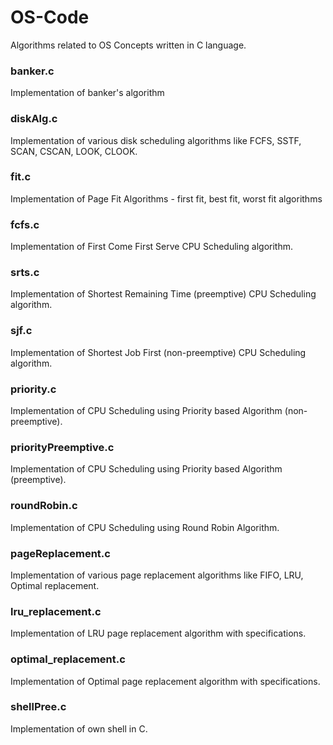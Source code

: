 # OS-Code
Algorithms related to OS Concepts written in C language.

### banker.c 
Implementation of banker's algorithm

### diskAlg.c
Implementation of various disk scheduling algorithms like FCFS, SSTF, SCAN, CSCAN, LOOK, CLOOK.

### fit.c
Implementation of Page Fit Algorithms - first fit, best fit, worst fit algorithms

### fcfs.c
Implementation of First Come First Serve CPU Scheduling algorithm.

### srts.c
Implementation of Shortest Remaining Time (preemptive) CPU Scheduling algorithm.

### sjf.c
Implementation of Shortest Job First (non-preemptive) CPU Scheduling algorithm.

### priority.c
Implementation of CPU Scheduling using Priority based Algorithm (non-preemptive).

### priorityPreemptive.c
Implementation of CPU Scheduling using Priority based Algorithm (preemptive).

### roundRobin.c
Implementation of CPU Scheduling using Round Robin Algorithm.

### pageReplacement.c
Implementation of various page replacement algorithms like FIFO, LRU, Optimal replacement.

### lru_replacement.c
Implementation of LRU page replacement algorithm with specifications.

### optimal_replacement.c
Implementation of Optimal page replacement algorithm with specifications.

### shellPree.c
Implementation of own shell in C.
